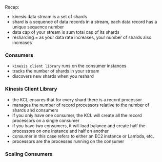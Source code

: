 Recap:
- kinesis data stream is a set of shards
- shard is a sequence of data records in a stream, each data record has a unique sequence number
- data cap of your stream is sum total cap of its shards
- resharding = as your data rate increases, your number of shards also increases

### Consumers
- `kinesis client library` runs on the consumer instances
- tracks the number of shards in your stream
- discovers new shards when you reshard

### Kinesis Client Library
- the KCL ensures that for every shard there is a record processor
- manages the number of record processors relative to the number of shards and consumers
- if you only have one consumer, the KCL will create all the record processors on a single consumer
- if you have two consumers, it will load balance and create half the processors on one instance and half on another 
- consumer in this case refers to either an EC2 instance or Lambda, etc.
- processors are the processes running on the consumer

### Scaling Consumers